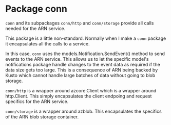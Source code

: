 # Package conn

`conn` and its subpackages `conn/http` and `conn/storage` provide all calls needed for the ARN service.

This package is a little non-standard. Normally when I make a `conn` package it encapsulates all the calls to a service.

In this case, `conn` uses the models.Notification.SendEvent() method to send
events to the ARN service. This allows us to let the specific model's notifications package handle changes to the event data as required if the data size gets too large. This is a consequence of ARN being backed by Kusto which cannot handle large batches of data without going to blob storage.

`conn/http` is a wrapper around azcore.Client which is a wrapper around http.Client. This simply encapsulates the client endpoing and request specifics for the ARN service.

`conn/storage` is a wrapper around azblob. This encapsulates the specifics of the ARN blob storage container.
